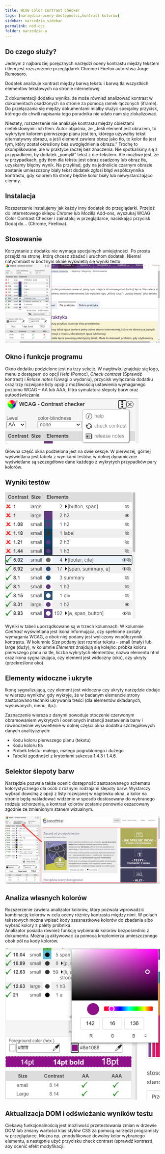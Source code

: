 ```yaml
---
title: WCAG Color Contrast Checker 
tags: [narzędzia-oceny-dostępności,kontrast kolorów]
sidebar: narzedzia_sidebar
permalink: nod-ccc
folder: narzedzia-a
---
```


## Do czego służy?
Jednym z najbardziej poręcznych narzędzi oceny kontrastu między tekstem i tłem jest rozszerzenie przeglądarek Chrome i Firefox autorstwa Jorge Rumosoro. 

Dodatek analizuje kontrast między barwą tekstu i barwą tła wszystkich elementów tekstowych na stronie internetowej. 

Z dokumentacji dodatku wynika, że może również analizować kontrast w dokumentach osadzonych na stronie za pomocą ramek łączonych (iframe). Do przełączania się między dokumentami miałby służyć specjalny przycisk, którego do chwili napisania tego poradnika nie udało nam się zlokalizować.

Niestety, rozszerzenie nie analizuje kontrastu między obiektami nietekstowymi i ich tłem. Autor objaśnia, że „Jeśli element jest obrazem, to wykrytym kolorem pierwszego planu jest ten, którego używałby tekst alternatywny obrazu, a&nbsp;jeśli element zawiera obraz jako tło, to kolor tła jest tym, który został określony bez uwzględnienia obrazu.” Trochę to skomplikowane, ale w praktyce raczej bez znaczenia. Nie spotkaliśmy się z przypadkiem, by dodatek „pomylił” tekst z&nbsp;nie-tekstem. Ale możliwe jest, że w przypadkach, gdy tłem dla tekstu jest obraz osadzony lub obraz tła, uzyskamy błędny wynik. Na przykład, gdy na jednolicie czarnym obrazie zostanie umieszczony biały tekst dodatek zgłosi błąd współczynnika kontrastu, gdy kolorem tła strony będzie kolor biały lub niewystarczająco ciemny. 

## Instalacja
Rozszerzenie instalujemy jak każdy inny dodatek do przeglądarki. Przejdź do internetowego sklepu Chrome lub Mozilla Add-ons, wyszukaj WCAG Color Contrast Checker i zainstaluj w przeglądarce, naciskając przycisk Dodaj do… (Chrome, Firefoxa).

## Stosowanie 
Korzystanie z dodatku nie wymaga specjalnych umiejętności. Po prostu przejdź na stronę, którą chcesz zbadać i&nbsp;uruchom dodatek. Niemal natychmiast w bocznym oknie wyświetlą się wyniki testu.
![Główne okno programu Colour Contrast Analyser (Windows)](/images/cca/ccc-wcag.png)

## Okno i funkcje programu
Okno dodatku podzielone jest na trzy sekcje. W nagłówku znajduje się logo, menu z dostępem do opcji *Help* (Pomoc), *Check contrast* (Sprawdź kontrast) i *Relase notes* (Uwagi o wydaniu), przycisk wyłączania dodatku oraz trzy rozwijane listy opcji z możliwością ustawienia wymaganego poziomu WCAG – AA lub AAA, filtra symulatora ślepoty barw oraz autoodświeżania.
![Menu dodatku](/images/cca/ccc-menu.png)

Główna część okna podzielona jest na dwie sekcje. W pierwszej, górnej wyświetlana jest tabela z wynikami testów, w&nbsp;dolnej dynamicznie wyświetlane są szczegółowe dane każdego z wykrytych przypadków pary kolorów.
 
## Wyniki testów

![Tabela wyników testów](/images/cca/ccc-tabela.png)

Wyniki w tabeli uporządkowane są w trzech kolumnach. W kolumnie *Contrast* wyświetlana jest ikona informująca, czy spełnione zostały wymagania WCAG, a obok niej podany jest wyliczony współczynnik kontrastu. W kolumnie *Size* podany jest rozmiar tekstu – small (mały) lub large (duży), w kolumnie *Elements* znajdują się kolejno: próbka koloru pierwszego planu na tle, liczba wykrytych elementów, nazwa elementu html oraz ikona sygnalizująca, czy element jest widoczny (oko), czy ukryty (przekreślone oko).

## Elementy widoczne i ukryte
Ikonę sygnalizującą, czy element jest widoczny czy ukryty narzędzie dodaje w wierszu wyników, gdy wykryje, że w&nbsp;badanym elemencie strony zastosowano techniki ukrywania treści (dla elementów składanych, wysuwanych, menu, itp.).

Zaznaczenie wiersza z danymi powoduje otoczenie czerwonym obramowaniem wykrytych i ocenionych instancji zestawienia barw i równocześnie  wyświetlenie w dolnej części okna dodatku szczegółowych danych analitycznych:

-	Kodu koloru pierwszego planu (tekstu)
-	Kodu koloru tła
-	Próbek tekstu: małego, małego pogrubionego i dużego
-	Tabelki zgodności z kryteriami sukcesu 1.4.3 i 1.4.6.  

 
## Selektor ślepoty barw
Narzędzie pozwala także ocenić dostępność zastosowanego schematu kolorystycznego dla osób z różnymi rodzajami ślepoty barw. Wystarczy wybrać dowolną z opcji z listy rozwijanej w nagłówku okna, a kolor na stronie będą naśladować widzenie w sposób dostosowany do wybranego rodzaju schorzenia, a kontrast kolorów zostanie ponownie oszacowany zgodnie ze zmienionym stanem wizualnym.

![Tabela wyników testów](/images/cca/ccc-protanopia.png)


## Analiza własnych kolorów
Rozszerzenie zawiera analizator kolorów, który pozwala wprowadzić kombinację kolorów w celu oceny różnicy kontrastu między nimi.  W polach tekstowych można wpisać kody szesnastkowe kolorów do zbadania albo wybrać kolory z palety próbnika.   
Analizator posiada również funkcję wybierania kolorów bezpośrednio z dokumentu. Można ją aktywować za pomocą kroplomierza umieszczonego obok pól na kody kolorów.

![Tabela wyników testów](/images/cca/ccc-analizator-kolorow.png)

 
## Aktualizacja DOM i odświeżanie wyników testu
Ciekawą funkcjonalnością jest możliwość  przetestowania zmian w drzewie DOM lub zmiany wartości klas stylów CSS za pomocą narzędzi programisty w przeglądarce. Można np. zmodyfikować dowolny kolor wybranego elementu, a&nbsp;następnie użyć przycisku check contrast (sprawdź kontrast), aby ocenić efekt modyfikacji. 



